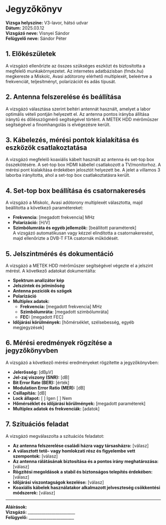 # Jegyzőkönyv

**Vizsga helyszíne:** V3-lavor, hátsó udvar   
**Dátum:** 2025.03.12  
**Vizsgázó neve:** Visnyei Sándor  
**Felügyelő neve:** Sándor Péter  

## 1. Előkészületek 
A vizsgázó ellenőrizte az összes szükséges eszközt és biztosította a megfelelő munkakörnyezetet. Az internetes adatbázisban (fmdx.hu) megkereste a Miskolc, Avasi adótorony elérhető multiplexét, beleértve a frekvenciát, teljesítményt, polarizációt és adás típusát.  

## 2. Antenna felszerelése és beállítása   
A vizsgázó választása szerint beltéri antennát használt, amelyet a labor optimális vételi pontján helyezett el. Az antenna pontos irányba állítása iránytű és dőlésszögmérő segítségével történt. A METEK HDD mérőműszer segítségével a finomhangolás is elvégezésre került.

## 3. Kábelezés, mérési pontok kialakítása és eszközök csatlakoztatása 
A vizsgázó megfelelő koaxiális kábelt használt az antenna és set-top box összekötésére. A set-top box HDMI kábellel csatlakozott a TV/monitorhoz. A mérési pont kialakítása érdekében jelosztót helyezett be. A jelet a villamos 3 laborba irányította, ahol a set-top box csatlakoztatásra került.

## 4. Set-top box beállítása és csatornakeresés 
A vizsgázó a Miskolc, Avasi adótorony multiplexét választotta, majd beállította a következő paramétereket:  
- **Frekvencia:** [megadott frekvencia] MHz  
- **Polarizáció:** [H/V]  
- **Szimbólumráta és egyéb jellemzők:** [beállított paraméterek]  
A vizsgázó automatikusan vagy kézzel elindította a csatornakeresést, majd ellenőrizte a DVB-T FTA csatornák működését.  

## 5. Jelszintmérés és dokumentáció  
A vizsgázó a METEK HDD mérőműszer segítségével végezte el a jelszint mérést. A következő adatokat dokumentálta:  
- **Spektrum analizátor kép**  
- **Jelszintek és jelminőség**  
- **Antenna pozíciók és szögek**  
- **Polarizáció**  
- **Multiplex adatok:**  
  - **Frekvencia:** [megadott frekvencia] MHz  
  - **Szimbólumráta:** [megadott szimbólumráta]  
  - **FEC:** [megadott FEC]  
- **Időjárási körülmények:** [hőmérséklet, szélsebesség, egyéb megjegyzések]  

## 6. Mérési eredmények rögzítése a jegyzőkönyvben  
A vizsgázó a következő mérési eredményeket rögzítette a jegyzőkönyvben:  
- **Jelerősség:** [dBμV]  
- **Jel-zaj viszony (SNR):** [dB]  
- **Bit Error Rate (BER):** [érték]  
- **Modulation Error Ratio (MER):** [dB]  
- **Csillapítás:** [dB]  
- **Lock állapot:** [ ] Igen [ ] Nem  
- **Hőmérséklet és időjárási körülmények:** [megadott paraméterek]  
- **Multiplex adatok és frekvenciák:** [adatok]  

## 7. Szituációs feladat  
A vizsgázó megválaszolta a szituációs feladatot:  
- **Az antenna felszerelése családi házra vagy társasházra:** [válasz]  
- **A választott tető- vagy homlokzati rész és figyelembe vett szempontok:** [válasz]  
- **Az antenna rálátásának biztosítása és a pontos irány meghatározása:** [válasz]  
- **Rögzítési megoldások a stabil és biztonságos telepítés érdekében:** [válasz]  
- **Időjárási viszontagságok kezelése:** [válasz]  
- **Koaxiális kábelek használatakor alkalmazott jelveszteség csökkentési módszerek:** [válasz]  

---

**Aláírások:**  
**Vizsgázó:** ________________________  
**Felügyelő:** _______________________  

